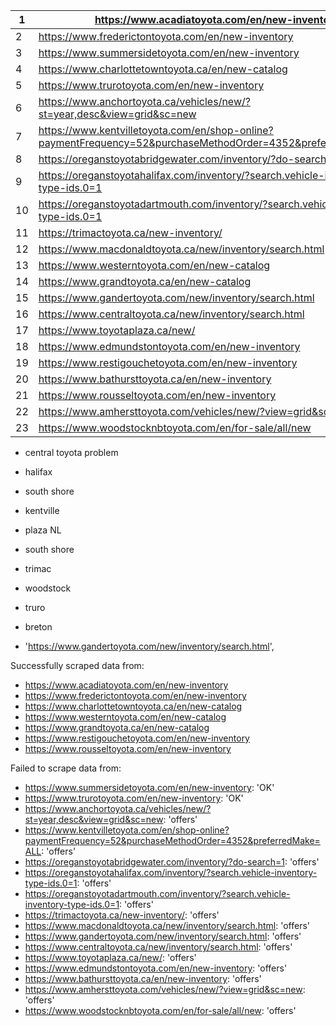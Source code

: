

| 1   | https://www.acadiatoyota.com/en/new-inventory                                                                 |
| --- | ------------------------------------------------------------------------------------------------------------- |
| 2   | https://www.frederictontoyota.com/en/new-inventory                                                            |
| 3   | https://www.summersidetoyota.com/en/new-inventory                                                             |
| 4   | https://www.charlottetowntoyota.ca/en/new-catalog                                                             |
| 5   | https://www.trurotoyota.com/en/new-inventory                                                                  |
| 6   | https://www.anchortoyota.ca/vehicles/new/?st=year,desc&view=grid&sc=new                                       |
| 7   | https://www.kentvilletoyota.com/en/shop-online?paymentFrequency=52&purchaseMethodOrder=4352&preferredMake=ALL |
| 8   | https://oreganstoyotabridgewater.com/inventory/?do-search=1                                                   |
| 9   | https://oreganstoyotahalifax.com/inventory/?search.vehicle-inventory-type-ids.0=1                             |
| 10  | https://oreganstoyotadartmouth.com/inventory/?search.vehicle-inventory-type-ids.0=1                           |
| 11  | https://trimactoyota.ca/new-inventory/                                                                        |
| 12  | https://www.macdonaldtoyota.ca/new/inventory/search.html                                                      |
| 13  | https://www.westerntoyota.com/en/new-catalog                                                                  |
| 14  | https://www.grandtoyota.ca/en/new-catalog                                                                     |
| 15  | https://www.gandertoyota.com/new/inventory/search.html                                                        |
| 16  | https://www.centraltoyota.ca/new/inventory/search.html                                                        |
| 17  | https://www.toyotaplaza.ca/new/                                                                               |
| 18  | https://www.edmundstontoyota.com/en/new-inventory                                                             |
| 19  | https://www.restigouchetoyota.com/en/new-inventory                                                            |
| 20  | https://www.bathursttoyota.ca/en/new-inventory                                                                |
| 21  | https://www.rousseltoyota.com/en/new-inventory                                                                |
| 22  | https://www.amhersttoyota.com/vehicles/new/?view=grid&sc=new                                                  |
| 23  | https://www.woodstocknbtoyota.com/en/for-sale/all/new                                                         |



- central toyota problem

- halifax
- south shore
- kentville
- plaza NL 
- south shore
- trimac
- woodstock
- truro
- breton
- 'https://www.gandertoyota.com/new/inventory/search.html',






Successfully scraped data from:
- https://www.acadiatoyota.com/en/new-inventory
- https://www.frederictontoyota.com/en/new-inventory
- https://www.charlottetowntoyota.ca/en/new-catalog
- https://www.westerntoyota.com/en/new-catalog
- https://www.grandtoyota.ca/en/new-catalog
- https://www.restigouchetoyota.com/en/new-inventory
- https://www.rousseltoyota.com/en/new-inventory
  
Failed to scrape data from:
- https://www.summersidetoyota.com/en/new-inventory: 'OK'
- https://www.trurotoyota.com/en/new-inventory: 'OK'
- https://www.anchortoyota.ca/vehicles/new/?st=year,desc&view=grid&sc=new: 'offers'
- https://www.kentvilletoyota.com/en/shop-online?paymentFrequency=52&purchaseMethodOrder=4352&preferredMake=ALL: 'offers'
- https://oreganstoyotabridgewater.com/inventory/?do-search=1: 'offers'
- https://oreganstoyotahalifax.com/inventory/?search.vehicle-inventory-type-ids.0=1: 'offers'
- https://oreganstoyotadartmouth.com/inventory/?search.vehicle-inventory-type-ids.0=1: 'offers'
- https://trimactoyota.ca/new-inventory/: 'offers'
- https://www.macdonaldtoyota.ca/new/inventory/search.html: 'offers'
- https://www.gandertoyota.com/new/inventory/search.html: 'offers'
- https://www.centraltoyota.ca/new/inventory/search.html: 'offers'
- https://www.toyotaplaza.ca/new/: 'offers'
- https://www.edmundstontoyota.com/en/new-inventory: 'offers'
- https://www.bathursttoyota.ca/en/new-inventory: 'offers'
- https://www.amhersttoyota.com/vehicles/new/?view=grid&sc=new: 'offers'
- https://www.woodstocknbtoyota.com/en/for-sale/all/new: 'offers'

